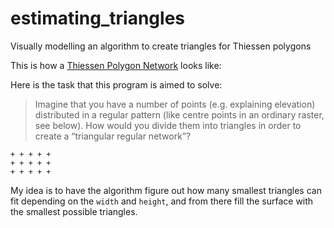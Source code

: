# estimating_triangles

Visually modelling an algorithm to create triangles for Thiessen polygons

This is how a [Thiessen Polygon Network](https://link.springer.com/referenceworkentry/10.1007%2F1-4020-4497-6_220) looks like:


Here is the task that this program is aimed to solve:

>Imagine that you have a number of points (e.g. explaining elevation) distributed in a regular pattern (like centre points in an ordinary raster, see below). How would you divide them into triangles in order to create a “triangular regular network”?

```
+ + + + +
+ + + + +
+ + + + +
```

My idea is to have the algorithm figure out how many smallest triangles can fit depending on the `width` and `height`, and from there fill the surface with the smallest possible triangles.
